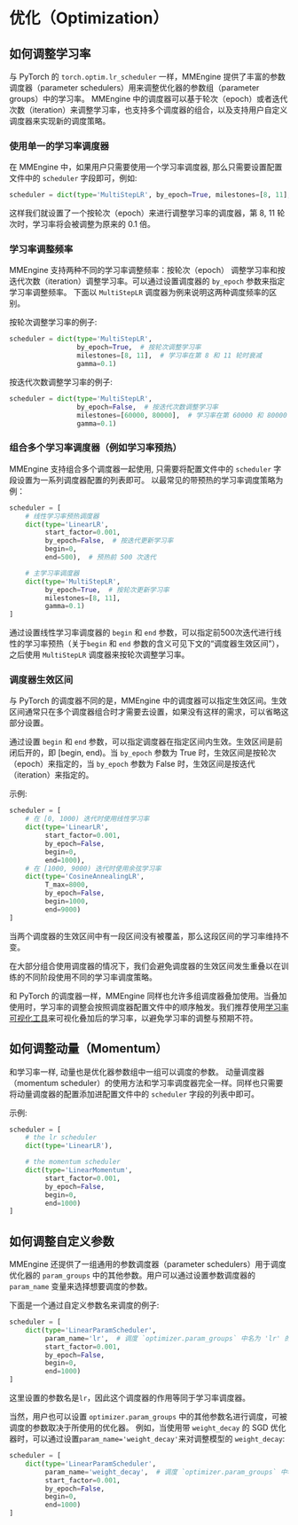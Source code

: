 # 优化（Optimization）

## 如何调整学习率

与 PyTorch 的 `torch.optim.lr_scheduler` 一样，MMEngine 提供了丰富的参数调度器（parameter schedulers）用来调整优化器的参数组（parameter groups）中的学习率。
MMEngine 中的调度器可以基于轮次（epoch）或者迭代次数（iteration）来调整学习率，也支持多个调度器的组合，以及支持用户自定义调度器来实现新的调度策略。

### 使用单一的学习率调度器

在 MMEngine 中，如果用户只需要使用一个学习率调度器, 那么只需要设置配置文件中的 `scheduler` 字段即可，例如:

```python
scheduler = dict(type='MultiStepLR', by_epoch=True, milestones=[8, 11], gamma=0.1)
```

这样我们就设置了一个按轮次（epoch）来进行调整学习率的调度器，第 8, 11 轮次时，学习率将会被调整为原来的 0.1 倍。

### 学习率调整频率

MMEngine 支持两种不同的学习率调整频率：按轮次（epoch） 调整学习率和按迭代次数（iteration）调整学习率。可以通过设置调度器的 `by_epoch` 参数来指定学习率调整频率。
下面以 `MultiStepLR` 调度器为例来说明这两种调度频率的区别。

按轮次调整学习率的例子:

```python
scheduler = dict(type='MultiStepLR',
                 by_epoch=True,  # 按轮次调整学习率
                 milestones=[8, 11],  # 学习率在第 8 和 11 轮时衰减
                 gamma=0.1)
```

按迭代次数调整学习率的例子:

```python
scheduler = dict(type='MultiStepLR',
                 by_epoch=False,  # 按迭代次数调整学习率
                 milestones=[60000, 80000],  # 学习率在第 60000 和 80000 次迭代时衰减
                 gamma=0.1)
```

### 组合多个学习率调度器（例如学习率预热）

MMEngine 支持组合多个调度器一起使用, 只需要将配置文件中的 `scheduler` 字段设置为一系列调度器配置的列表即可。
以最常见的带预热的学习率调度策略为例：

```python
scheduler = [
    # 线性学习率预热调度器
    dict(type='LinearLR',
         start_factor=0.001,
         by_epoch=False,  # 按迭代更新学习率
         begin=0,
         end=500),  # 预热前 500 次迭代

    # 主学习率调度器
    dict(type='MultiStepLR',
         by_epoch=True,  # 按轮次更新学习率
         milestones=[8, 11],
         gamma=0.1)
]
```

通过设置线性学习率调度器的 `begin` 和 `end` 参数，可以指定前500次迭代进行线性的学习率预热（关于`begin` 和 `end` 参数的含义可见下文的“调度器生效区间”），之后使用 `MultiStepLR` 调度器来按轮次调整学习率。

### 调度器生效区间

与 PyTorch 的调度器不同的是，MMEngine 中的调度器可以指定生效区间。生效区间通常只在多个调度器组合时才需要去设置，如果没有这样的需求，可以省略这部分设置。

通过设置 `begin` 和 `end` 参数，可以指定调度器在指定区间内生效。生效区间是前闭后开的，即 [begin, end)。当 `by_epoch` 参数为 True 时，生效区间是按轮次（epoch）来指定的，当 `by_epoch` 参数为 False 时，生效区间是按迭代（iteration）来指定的。


示例:

```python
scheduler = [
    # 在 [0, 1000) 迭代时使用线性学习率
    dict(type='LinearLR',
         start_factor=0.001,
         by_epoch=False,
         begin=0,
         end=1000),
    # 在 [1000, 9000) 迭代时使用余弦学习率
    dict(type='CosineAnnealingLR',
         T_max=8000,
         by_epoch=False,
         begin=1000,
         end=9000)
]
```

当两个调度器的生效区间中有一段区间没有被覆盖，那么这段区间的学习率维持不变。

在大部分组合使用调度器的情况下，我们会避免调度器的生效区间发生重叠以在训练的不同阶段使用不同的学习率调度策略。

和 PyTorch 的调度器一样，MMEngine 同样也允许多组调度器叠加使用。当叠加使用时，学习率的调整会按照调度器配置文件中的顺序触发。我们推荐使用[学习率可视化工具]()来可视化叠加后的学习率，以避免学习率的调整与预期不符。


## 如何调整动量（Momentum）

和学习率一样, 动量也是优化器参数组中一组可以调度的参数。 动量调度器（momentum scheduler）的使用方法和学习率调度器完全一样。同样也只需要将动量调度器的配置添加进配置文件中的 `scheduler` 字段的列表中即可。

示例:

```python
scheduler = [
    # the lr scheduler
    dict(type='LinearLR'),

    # the momentum scheduler
    dict(type='LinearMomentum',
         start_factor=0.001,
         by_epoch=False,
         begin=0,
         end=1000)
]
```

## 如何调整自定义参数

MMEngine 还提供了一组通用的参数调度器（parameter schedulers）用于调度优化器的 `param_groups` 中的其他参数。用户可以通过设置参数调度器的 `param_name` 变量来选择想要调度的参数。

下面是一个通过自定义参数名来调度的例子:

```python
scheduler = [
    dict(type='LinearParamScheduler',
         param_name='lr',  # 调度 `optimizer.param_groups` 中名为 'lr' 的变量
         start_factor=0.001,
         by_epoch=False,
         begin=0,
         end=1000)
]
```

这里设置的参数名是`lr`，因此这个调度器的作用等同于学习率调度器。

当然，用户也可以设置 `optimizer.param_groups` 中的其他参数名进行调度，可被调度的参数取决于所使用的优化器。 例如，当使用带 `weight_decay` 的 SGD 优化器时，可以通过设置`param_name='weight_decay'`来对调整模型的 `weight_decay`:


```python
scheduler = [
    dict(type='LinearParamScheduler',
         param_name='weight_decay',  # 调度 `optimizer.param_groups` 中名为 'weight_decay' 的变量
         start_factor=0.001,
         by_epoch=False,
         begin=0,
         end=1000)
]
```
